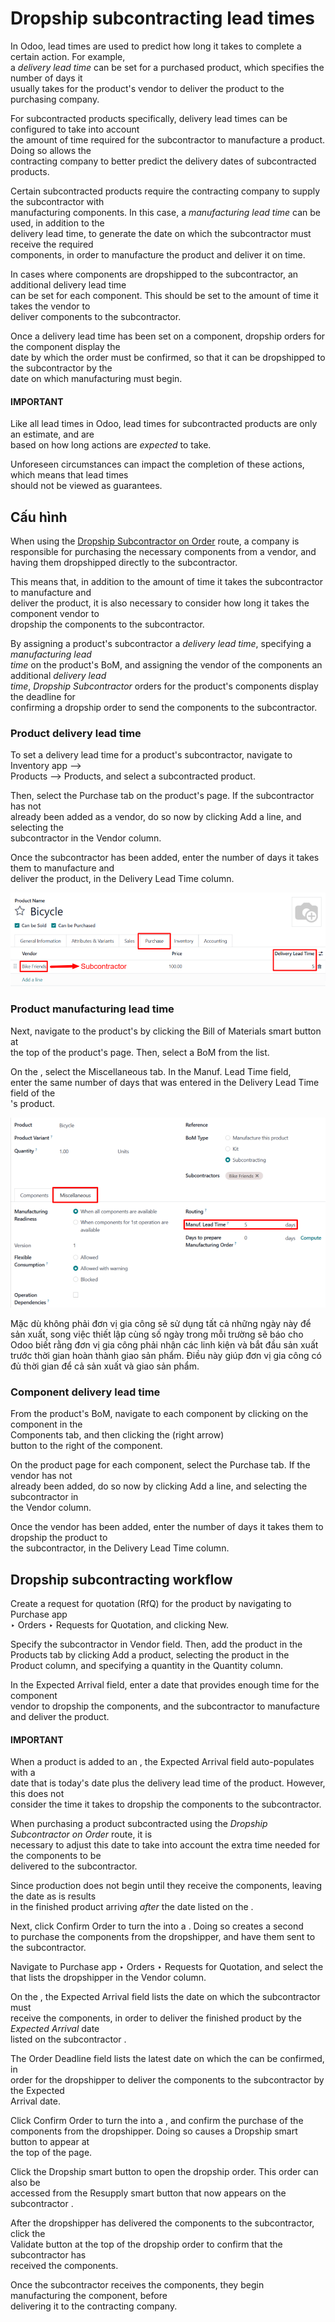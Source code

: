 # Dropship subcontracting lead times

In Odoo, lead times are used to predict how long it takes to complete a certain action. For example,\
a _delivery lead time_ can be set for a purchased product, which specifies the number of days it\
usually takes for the product's vendor to deliver the product to the purchasing company.

For subcontracted products specifically, delivery lead times can be configured to take into account\
the amount of time required for the subcontractor to manufacture a product. Doing so allows the\
contracting company to better predict the delivery dates of subcontracted products.

Certain subcontracted products require the contracting company to supply the subcontractor with\
manufacturing components. In this case, a _manufacturing lead time_ can be used, in addition to the\
delivery lead time, to generate the date on which the subcontractor must receive the required\
components, in order to manufacture the product and deliver it on time.

In cases where components are dropshipped to the subcontractor, an additional delivery lead time\
can be set for each component. This should be set to the amount of time it takes the vendor to\
deliver components to the subcontractor.

Once a delivery lead time has been set on a component, dropship orders for the component display the\
date by which the order must be confirmed, so that it can be dropshipped to the subcontractor by the\
date on which manufacturing must begin.

#### IMPORTANT

Like all lead times in Odoo, lead times for subcontracted products are only an estimate, and are\
based on how long actions are _expected_ to take.

Unforeseen circumstances can impact the completion of these actions, which means that lead times\
should not be viewed as guarantees.

## Cấu hình

When using the [Dropship Subcontractor on Order](subcontracting_dropship.md) route, a company is
responsible for purchasing the necessary components from a vendor, and having them dropshipped
directly to the subcontractor.

This means that, in addition to the amount of time it takes the subcontractor to manufacture and\
deliver the product, it is also necessary to consider how long it takes the component vendor to\
dropship the components to the subcontractor.

By assigning a product's subcontractor a _delivery lead time_, specifying a _manufacturing lead_\
_time_ on the product's BoM, and assigning the vendor of the components an additional _delivery lead_\
_time_, _Dropship Subcontractor_ orders for the product's components display the deadline for\
confirming a dropship order to send the components to the subcontractor.

### Product delivery lead time

To set a delivery lead time for a product's subcontractor, navigate to Inventory app -->\
Products --> Products, and select a subcontracted product.

Then, select the Purchase tab on the product's page. If the subcontractor has not\
already been added as a vendor, do so now by clicking Add a line, and selecting the\
subcontractor in the Vendor column.

Once the subcontractor has been added, enter the number of days it takes them to manufacture and\
deliver the product, in the Delivery Lead Time column.

![The Delivery Lead Time field for a subcontractor, on the Purchase tab of a product page.](../../../../.gitbook/assets/delivery-lead-time1.png)

### Product manufacturing lead time

Next, navigate to the product's by clicking the Bill of Materials smart button at\
the top of the product's page. Then, select a BoM from the list.

On the , select the Miscellaneous tab. In the Manuf. Lead Time field,\
enter the same number of days that was entered in the Delivery Lead Time field of the\
's product.

![The Manuf. Lead Time field on a product's BoM.](../../../../.gitbook/assets/manufacturing-lead-time.png)

Mặc dù không phải đơn vị gia công sẽ sử dụng tất cả những ngày này để sản xuất, song việc thiết lập cùng số ngày trong mỗi trường sẽ báo cho Odoo biết rằng đơn vị gia công phải nhận các linh kiện và bắt đầu sản xuất trước thời gian hoàn thành giao sản phẩm. Điều này giúp đơn vị gia công có đủ thời gian để cả sản xuất và giao sản phẩm.

### Component delivery lead time

From the product's BoM, navigate to each component by clicking on the component in the\
Components tab, and then clicking the (right arrow)\
button to the right of the component.

On the product page for each component, select the Purchase tab. If the vendor has not\
already been added, do so now by clicking Add a line, and selecting the subcontractor in\
the Vendor column.

Once the vendor has been added, enter the number of days it takes them to dropship the product to\
the subcontractor, in the Delivery Lead Time column.

## Dropship subcontracting workflow

Create a request for quotation (RfQ) for the product by navigating to Purchase app\
‣ Orders ‣ Requests for Quotation, and clicking New.

Specify the subcontractor in Vendor field. Then, add the product in the\
Products tab by clicking Add a product, selecting the product in the\
Product column, and specifying a quantity in the Quantity column.

In the Expected Arrival field, enter a date that provides enough time for the component\
vendor to dropship the components, and the subcontractor to manufacture and deliver the product.

#### IMPORTANT

When a product is added to an , the Expected Arrival field auto-populates with a\
date that is today's date plus the delivery lead time of the product. However, this does not\
consider the time it takes to dropship the components to the subcontractor.

When purchasing a product subcontracted using the _Dropship Subcontractor on Order_ route, it is\
necessary to adjust this date to take into account the extra time needed for the components to be\
delivered to the subcontractor.

Since production does not begin until they receive the components, leaving the date as is results\
in the finished product arriving _after_ the date listed on the .

Next, click Confirm Order to turn the into a . Doing so creates a second\
to purchase the components from the dropshipper, and have them sent to the subcontractor.

Navigate to Purchase app ‣ Orders ‣ Requests for Quotation, and select the\
that lists the dropshipper in the Vendor column.

On the , the Expected Arrival field lists the date on which the subcontractor must\
receive the components, in order to deliver the finished product by the _Expected Arrival_ date\
listed on the subcontractor .

The Order Deadline field lists the latest date on which the can be confirmed, in\
order for the dropshipper to deliver the components to the subcontractor by the Expected\
Arrival date.

Click Confirm Order to turn the into a , and confirm the purchase of the\
components from the dropshipper. Doing so causes a Dropship smart button to appear at\
the top of the page.

Click the Dropship smart button to open the dropship order. This order can also be\
accessed from the Resupply smart button that now appears on the subcontractor .

After the dropshipper has delivered the components to the subcontractor, click the\
Validate button at the top of the dropship order to confirm that the subcontractor has\
received the components.

Once the subcontractor receives the components, they begin manufacturing the component, before\
delivering it to the contracting company.
